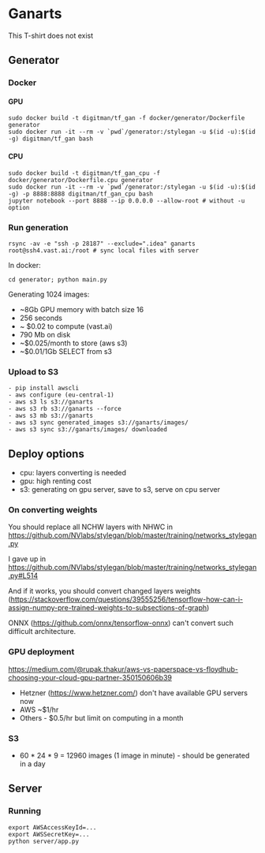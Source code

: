 # Ganarts
This T-shirt does not exist

## Generator 
### Docker
#### GPU
```
sudo docker build -t digitman/tf_gan -f docker/generator/Dockerfile generator
sudo docker run -it --rm -v `pwd`/generator:/stylegan -u $(id -u):$(id -g) digitman/tf_gan bash
```

#### CPU
```
sudo docker build -t digitman/tf_gan_cpu -f docker/generator/Dockerfile.cpu generator
sudo docker run -it --rm -v `pwd`/generator:/stylegan -u $(id -u):$(id -g) -p 8888:8888 digitman/tf_gan_cpu bash
jupyter notebook --port 8888 --ip 0.0.0.0 --allow-root # without -u option
```
### Run generation 
```
rsync -av -e "ssh -p 28187" --exclude=".idea" ganarts root@ssh4.vast.ai:/root # sync local files with server
```

In docker:
```
cd generator; python main.py
```

Generating 1024 images:
- ~8Gb GPU memory with batch size 16
- 256 seconds
- ~ $0.02 to compute (vast.ai)
- 790 Mb on disk
- ~$0.025/month to store (aws s3)
- ~$0.01/1Gb SELECT from s3

### Upload to S3
```
- pip install awscli
- aws configure (eu-central-1)
- aws s3 ls s3://ganarts
- aws s3 rb s3://ganarts --force
- aws s3 mb s3://ganarts
- aws s3 sync generated_images s3://ganarts/images/
- aws s3 sync s3://ganarts/images/ downloaded
```

## Deploy options
- cpu: layers converting is needed
- gpu: high renting cost
- s3: generating on gpu server, save to s3, serve on cpu server
 
### On converting weights
You should replace all NCHW layers with NHWC in 
https://github.com/NVlabs/stylegan/blob/master/training/networks_stylegan.py

I gave up in https://github.com/NVlabs/stylegan/blob/master/training/networks_stylegan.py#L514

And if it works, you should convert changed layers weights (https://stackoverflow.com/questions/39555256/tensorflow-how-can-i-assign-numpy-pre-trained-weights-to-subsections-of-graph)

ONNX (https://github.com/onnx/tensorflow-onnx) can't convert such difficult architecture.

### GPU deployment
https://medium.com/@rupak.thakur/aws-vs-paperspace-vs-floydhub-choosing-your-cloud-gpu-partner-350150606b39
- Hetzner (https://www.hetzner.com/) don't have available GPU servers now
- AWS ~$1/hr
- Others - $0.5/hr but limit on computing in a month

### S3
- 60 * 24 * 9 = 12960 images (1 image in minute) - should be generated in a day

## Server
### Running

```
export AWSAccessKeyId=...
export AWSSecretKey=...
python server/app.py
```